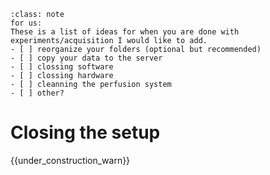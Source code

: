 ```{admonition} Note
:class: note
for us:
These is a list of ideas for when you are done with experiments/acquisition I would like to add.
- [ ] reorganize your folders (optional but recommended)
- [ ] copy your data to the server
- [ ] clossing software
- [ ] clossing hardware
- [ ] cleanning the perfusion system 
- [ ] other?

```


# Closing the setup




{{under_construction_warn}}